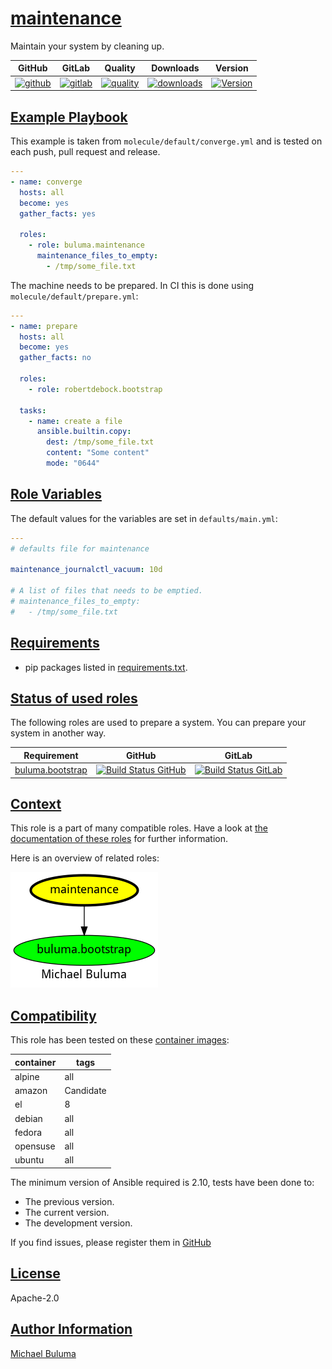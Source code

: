 # [maintenance](#maintenance)

Maintain your system by cleaning up.

|GitHub|GitLab|Quality|Downloads|Version|
|------|------|-------|---------|-------|
|[![github](https://github.com/buluma/ansible-role-maintenance/workflows/Ansible%20Molecule/badge.svg)](https://github.com/buluma/ansible-role-maintenance/actions)|[![gitlab](https://gitlab.com/buluma/ansible-role-maintenance/badges/main/pipeline.svg)](https://gitlab.com/buluma/ansible-role-maintenance)|[![quality](https://img.shields.io/ansible/quality/57958)](https://galaxy.ansible.com/buluma/maintenance)|[![downloads](https://img.shields.io/ansible/role/d/57958)](https://galaxy.ansible.com/buluma/maintenance)|[![Version](https://img.shields.io/github/release/buluma/ansible-role-maintenance.svg)](https://github.com/buluma/ansible-role-maintenance/releases/)|

## [Example Playbook](#example-playbook)

This example is taken from `molecule/default/converge.yml` and is tested on each push, pull request and release.
```yaml
---
- name: converge
  hosts: all
  become: yes
  gather_facts: yes

  roles:
    - role: buluma.maintenance
      maintenance_files_to_empty:
        - /tmp/some_file.txt
```

The machine needs to be prepared. In CI this is done using `molecule/default/prepare.yml`:
```yaml
---
- name: prepare
  hosts: all
  become: yes
  gather_facts: no

  roles:
    - role: robertdebock.bootstrap

  tasks:
    - name: create a file
      ansible.builtin.copy:
        dest: /tmp/some_file.txt
        content: "Some content"
        mode: "0644"
```


## [Role Variables](#role-variables)

The default values for the variables are set in `defaults/main.yml`:
```yaml
---
# defaults file for maintenance

maintenance_journalctl_vacuum: 10d

# A list of files that needs to be emptied.
# maintenance_files_to_empty:
#   - /tmp/some_file.txt
```

## [Requirements](#requirements)

- pip packages listed in [requirements.txt](https://github.com/buluma/ansible-role-maintenance/blob/main/requirements.txt).

## [Status of used roles](#status-of-requirements)

The following roles are used to prepare a system. You can prepare your system in another way.

| Requirement | GitHub | GitLab |
|-------------|--------|--------|
|[buluma.bootstrap](https://galaxy.ansible.com/buluma/bootstrap)|[![Build Status GitHub](https://github.com/buluma/ansible-role-bootstrap/workflows/Ansible%20Molecule/badge.svg)](https://github.com/buluma/ansible-role-bootstrap/actions)|[![Build Status GitLab ](https://gitlab.com/buluma/ansible-role-bootstrap/badges/main/pipeline.svg)](https://gitlab.com/buluma/ansible-role-bootstrap)|

## [Context](#context)

This role is a part of many compatible roles. Have a look at [the documentation of these roles](https://buluma.co.ke/) for further information.

Here is an overview of related roles:

![dependencies](https://raw.githubusercontent.com/buluma/ansible-role-maintenance/png/requirements.png "Dependencies")

## [Compatibility](#compatibility)

This role has been tested on these [container images](https://hub.docker.com/u/buluma):

|container|tags|
|---------|----|
|alpine|all|
|amazon|Candidate|
|el|8|
|debian|all|
|fedora|all|
|opensuse|all|
|ubuntu|all|

The minimum version of Ansible required is 2.10, tests have been done to:

- The previous version.
- The current version.
- The development version.



If you find issues, please register them in [GitHub](https://github.com/buluma/ansible-role-maintenance/issues)

## [License](#license)

Apache-2.0

## [Author Information](#author-information)

[Michael Buluma](https://buluma.github.io/)
